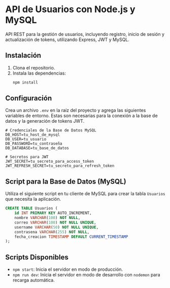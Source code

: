 
# API de Usuarios con Node.js y MySQL

API REST para la gestión de usuarios, incluyendo registro, inicio de sesión y actualización de tokens, utilizando Express, JWT y MySQL.

## Instalación

1. Clona el repositorio.
2. Instala las dependencias:
   ```bash
   npm install
   ```

## Configuración

Crea un archivo `.env` en la raíz del proyecto y agrega las siguientes variables de entorno. Estas son necesarias para la conexión a la base de datos y la generación de tokens JWT.

```
# Credenciales de la Base de Datos MySQL
DB_HOST=tu_host_de_mysql
DB_USER=tu_usuario
DB_PASSWORD=tu_contraseña
DB_DATABASE=tu_base_de_datos

# Secretos para JWT
JWT_SECRET=tu_secreto_para_access_token
JWT_REFRESH_SECRET=tu_secreto_para_refresh_token
```

## Script para la Base de Datos (MySQL)

Utiliza el siguiente script en tu cliente de MySQL para crear la tabla `Usuarios` que necesita la aplicación.

```sql
CREATE TABLE Usuarios (
    id INT PRIMARY KEY AUTO_INCREMENT,
    nombre VARCHAR(100) NOT NULL,
    correo VARCHAR(100) NOT NULL UNIQUE,
    username VARCHAR(50) NOT NULL UNIQUE,
    contrasena VARCHAR(255) NOT NULL,
    fecha_creacion TIMESTAMP DEFAULT CURRENT_TIMESTAMP
);
```

## Scripts Disponibles

- `npm start`: Inicia el servidor en modo de producción.
- `npm run dev`: Inicia el servidor en modo de desarrollo con `nodemon` para recarga automática.
